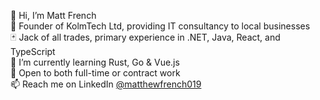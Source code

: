 👋 Hi, I’m Matt French <br>
💼 Founder of KolmTech Ltd, providing IT consultancy to local businesses <br>
🃏 Jack of all trades, primary experience in .NET, Java, React, and TypeScript <br>
🌱 I’m currently learning Rust, Go & Vue.js <br>
👀 Open to both full-time or contract work <br>
📫 Reach me on LinkedIn [@matthewfrench019](https://www.linkedin.com/in/matthewfrench019/)
